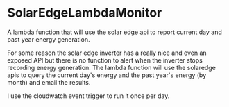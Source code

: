 # SolarEdgeLambdaMonitor
A lambda function that will use the solar edge api to report current day and past year energy generation.

For some reason the solar edge inverter has a really nice and even an exposed API but there is no function to alert when the inverter stops recording energy generation. The lambda function will use the solaredge apis to query the current day's energy and the past year's energy (by month) and email the results.

I use the cloudwatch event trigger to run it once per day.
